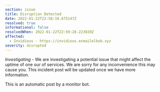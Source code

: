 ```yaml
---
section: issue
title: Disruption Detected
date: 2022-01-22T22:58:19.675147Z
resolved: true
informational: false
resolvedWhen: 2022-01-22T22:59:28.223020Z
affected:
  - Invidious - https://invidious.esmailelbob.xyz
severity: disrupted
---
```

*Investigating* - We are investigating a potential issue that might affect the uptime of one our of services. We are sorry for any inconvenience this may cause you. This incident post will be updated once we have more information.

This is an automatic post by a monitor bot.
        